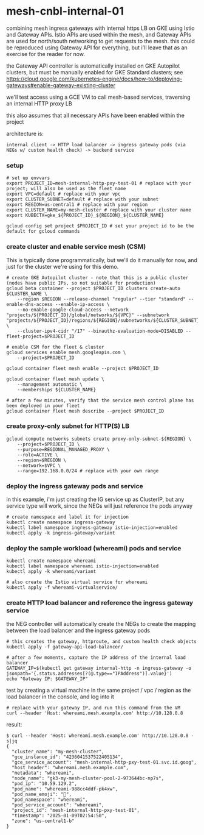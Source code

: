 # mesh-cnbl-internal-01
combining mesh ingress gateways with internal https LB on GKE using Istio and Gateway APIs. Istio APIs are used within the mesh, and Gateway APIs are used for north/south networking to get requests to the mesh. 
this could be reproduced using Gateway API for everything, but i'll leave that as an exercise for the reader for now.

the Gateway API controller is automatically installed on GKE Autopilot clusters, but must be manually enabled for GKE Standard clusters; see https://cloud.google.com/kubernetes-engine/docs/how-to/deploying-gateways#enable-gateway-existing-cluster

we'll test access using a GCE VM to call mesh-based services, traversing an internal HTTP proxy LB

this also assumes that all necessary APIs have been enabled within the project

architecture is:

`internal client -> HTTP load balancer -> ingress gateway pods (via NEGs w/ custom health check) -> backend service`

### setup

```
# set up envvars
export PROJECT_ID=mesh-internal-http-pxy-test-01 # replace with your project; will also be used as the fleet name
export VPC=default # replace with your vpc
export CLUSTER_SUBNET=default # replace with your subnet
export REGION=us-central1 # replace with your region
export CLUSTER_NAME=my-mesh-cluster # replace with your cluster name
export KUBECTX=gke_${PROJECT_ID}_${REGION}_${CLUSTER_NAME}

gcloud config set project $PROJECT_ID # set your project id to be the default for gcloud commands
```

### create cluster and enable service mesh (CSM)

This is typically done programmatically, but we'll do it manually for now, and just for the cluster we're using for this demo.

```
# create GKE Autopilot cluster - note that this is a public cluster (nodes have public IPs, so not suitable for production)
gcloud beta container --project $PROJECT_ID clusters create-auto $CLUSTER_NAME \
    --region $REGION --release-channel "regular" --tier "standard" --enable-dns-access --enable-ip-access \
    --no-enable-google-cloud-access --network "projects/${PROJECT_ID}/global/networks/${VPC}" --subnetwork "projects/${PROJECT_ID}/regions/${REGION}/subnetworks/${CLUSTER_SUBNET}" \
    --cluster-ipv4-cidr "/17" --binauthz-evaluation-mode=DISABLED --fleet-project=$PROJECT_ID

# enable CSM for the fleet & cluster
gcloud services enable mesh.googleapis.com \
    --project=$PROJECT_ID

gcloud container fleet mesh enable --project $PROJECT_ID

gcloud container fleet mesh update \
    --management automatic \
    --memberships ${CLUSTER_NAME}

# after a few minutes, verify that the service mesh control plane has been deployed in your fleet
gcloud container fleet mesh describe --project $PROJECT_ID
```

### create proxy-only subnet for HTTP(S) LB

```
gcloud compute networks subnets create proxy-only-subnet-${REGION} \
    --project=$PROJECT_ID \
    --purpose=REGIONAL_MANAGED_PROXY \
    --role=ACTIVE \
    --region=$REGION \
    --network=$VPC \
    --range=192.168.0.0/24 # replace with your own range
```

### deploy the ingress gateway pods and service

in this example, i'm just creating the IG service up as ClusterIP, but any service type will work, since the NEGs will just reference the pods anyway

```
# create namespace and label it for injection
kubectl create namespace ingress-gateway
kubectl label namespace ingress-gateway istio-injection=enabled
kubectl apply -k ingress-gateway/variant
```

### deploy the sample workload (whereami) pods and service

```
kubectl create namespace whereami
kubectl label namespace whereami istio-injection=enabled
kubectl apply -k whereami/variant

# also create the Istio virtual service for whereami
kubectl apply -f whereami-virtualservice/
```

### create HTTP load balancer and reference the ingress gateway service

the NEG controller will automatically create the NEGs to create the mapping between the load balancer and the ingress gateway pods

```
# this creates the gateway, httproute, and custom health check objects
kubectl apply -f gateway-api-load-balancer/

# after a few moments, capture the IP address of the internal load balancer
GATEWAY_IP=$(kubectl get gateway internal-http -n ingress-gateway -o jsonpath='{.status.addresses[?(@.type=="IPAddress")].value}')
echo "Gateway IP: $GATEWAY_IP"
```

test by creating a virtual machine in the same project / vpc / region as the load balancer in the console, and log into it 

```
# replace with your gateway IP, and run this command from the VM
curl --header 'Host: whereami.mesh.example.com' http://10.128.0.8
```

result:

```
$ curl --header 'Host: whereami.mesh.example.com' http://10.128.0.8 -s|jq
{
  "cluster_name": "my-mesh-cluster",
  "gce_instance_id": "4236041537522405134",
  "gce_service_account": "mesh-internal-http-pxy-test-01.svc.id.goog",
  "host_header": "whereami.mesh.example.com",
  "metadata": "whereami",
  "node_name": "gk3-my-mesh-cluster-pool-2-973644bc-np7s",
  "pod_ip": "10.59.129.2",
  "pod_name": "whereami-988cc4ddf-pk4xw",
  "pod_name_emoji": "🛝",
  "pod_namespace": "whereami",
  "pod_service_account": "whereami",
  "project_id": "mesh-internal-http-pxy-test-01",
  "timestamp": "2025-01-09T02:54:50",
  "zone": "us-central1-b"
}
```